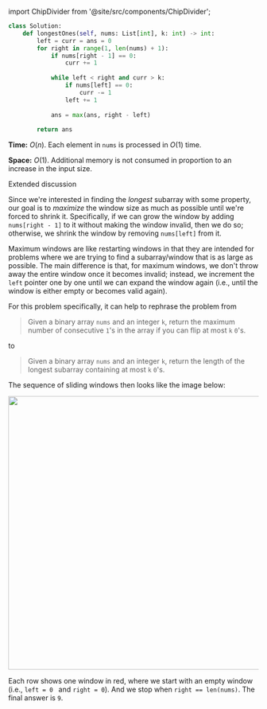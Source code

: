 import ChipDivider from '@site/src/components/ChipDivider';

```python
class Solution:
    def longestOnes(self, nums: List[int], k: int) -> int:
        left = curr = ans = 0
        for right in range(1, len(nums) + 1):
            if nums[right - 1] == 0:
                curr += 1
                
            while left < right and curr > k:
                if nums[left] == 0:
                    curr -= 1
                left += 1
                
            ans = max(ans, right - left)
            
        return ans
```

**Time:** $O(n)$. Each element in `nums` is processed in $O(1)$ time.

**Space:** $O(1)$. Additional memory is not consumed in proportion to an increase in the input size.

<ChipDivider>Extended discussion</ChipDivider> 

Since we're interested in finding the *longest* subarray with some property, our goal is to *maximize* the window size as much as possible until we're forced to shrink it. Specifically, if we can grow the window by adding `nums[right - 1]` to it without making the window invalid, then we do so; otherwise, we shrink the window by removing `nums[left]` from it.

Maximum windows are like restarting windows in that they are intended for problems where we are trying to find a subarray/window that is as large as possible. The main difference is that, for maximum windows, we don't throw away the entire window once it becomes invalid; instead, we increment the `left` pointer one by one until we can expand the window again (i.e., until the window is either empty or becomes valid again).

For this problem specifically, it can help to rephrase the problem from

> Given a binary array `nums` and an integer `k`, return the maximum number of consecutive `1`'s in the array if you can flip at most `k` `0`'s.

to 

> Given a binary array `nums` and an integer `k`, return the length of the longest subarray containing at most `k` `0`'s.

The sequence of sliding windows then looks like the image below:

<div align='center' className='centeredImageDiv'>
  <img width='550px' src={require('@site/static/img/templates/sliding-window/f3.png').default} />
</div>

Each row shows one window in red, where we start with an empty window (i.e., `left = 0 ` and `right = 0`). And we stop when `right == len(nums)`. The final answer is `9`.